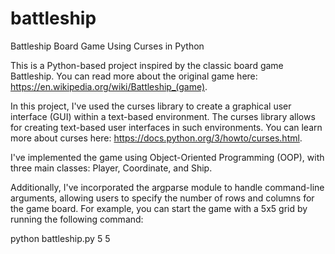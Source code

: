 # battleship
Battleship Board Game Using Curses in Python

This is a Python-based project inspired by the classic board game Battleship. You can read more about the original game here: https://en.wikipedia.org/wiki/Battleship_(game).

In this project, I've used the curses library to create a graphical user interface (GUI) within a text-based environment. The curses library allows for creating text-based user interfaces in such environments. You can learn more about curses here: https://docs.python.org/3/howto/curses.html.

I've implemented the game using Object-Oriented Programming (OOP), with three main classes: Player, Coordinate, and Ship.

Additionally, I've incorporated the argparse module to handle command-line arguments, allowing users to specify the number of rows and columns for the game board. For example, you can start the game with a 5x5 grid by running the following command:

python battleship.py 5 5
